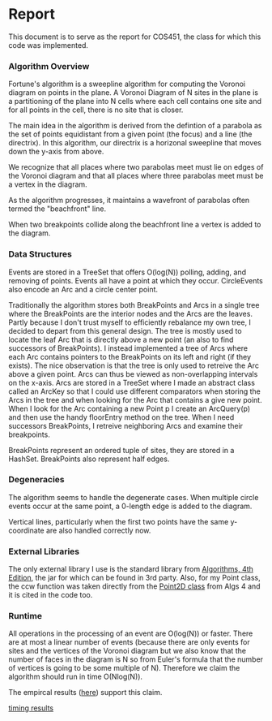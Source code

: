 # Report

This document is to serve as the report for COS451, the class for which this code was implemented.

### Algorithm Overview

Fortune's algorithm is a sweepline algorithm for computing the Voronoi diagram on points in the plane.
A Voronoi Diagram of N sites in the plane is a partitioning of the plane into N cells where each cell contains one site and for all points in the cell, there is no site that is closer.

The main idea in the algorithm is derived from the defintion of a parabola as the set of points equidistant from a given point (the focus) and a line (the directrix). 
In this algorithm, our directrix is a horizonal sweepline that moves down the y-axis from above.

We recognize that all places where two parabolas meet must lie on edges of the Voronoi diagram and that all places where three parabolas meet must be a vertex in the diagram.

As the algorithm progresses, it maintains a wavefront of parabolas often termed the "beachfront" line. 

When two breakpoints collide along the beachfront line a vertex is added to the diagram.

### Data Structures

Events are stored in a TreeSet that offers O(log(N)) polling, adding, and removing of points.
Events all have a point at which they occur. 
CircleEvents also encode an Arc and a circle center point.

Traditionally the algorithm stores both BreakPoints and Arcs in a single tree where the BreakPoints are the interior nodes and the Arcs are the leaves. 
Partly because I don't trust myself to efficiently rebalance my own tree, I decided to depart from this general design.
The tree is mostly used to locate the leaf Arc that is directly above a new point (an also to find successors of BreakPoints).
I instead implemented a tree of Arcs where each Arc contains pointers to the BreakPoints on its left and right (if they exists).
The nice observation is that the tree is only used to retreive the Arc above a given point.
Arcs can thus be viewed as non-overlapping intervals on the x-axis.
Arcs are stored in a TreeSet<ArcKey> where I made an abstract class called an ArcKey so that I could use different comparators when storing the Arcs in the tree and when looking for the Arc that contains a give new point.
When I look for the Arc containing a new Point p I create an ArcQuery(p) and then use the handy floorEntry method on the tree. 
When I need successors BreakPoints, I retreive neighboring Arcs and examine their breakpoints.

BreakPoints represent an ordered tuple of sites, they are stored in a HashSet.
BreakPoints also represent half edges.

### Degeneracies

The algorithm seems to handle the degenerate cases.
When multiple circle events occur at the same point, a 0-length edge is added to the diagram.

Vertical lines, particularly when the first two points have the same y-coordinate are also handled correctly now.

### External Libraries

The only external library I use is the standard library from [Algorithms, 4th Edition](http://algs4.cs.princeton.edu/home/), the jar for which can be found in 3rd party.
Also, for my Point class, the ccw function was taken directly from the [Point2D class](http://algs4.cs.princeton.edu/12oop/Point2D.java.htm) from Algs 4 and it is cited in the code too.

### Runtime

All operations in the processing of an event are O(log(N)) or faster.
There are at most a linear number of events (because there are only events for sites and the vertices of the Voronoi diagram but we also know that the number of faces in the diagram is N so from Euler's formula that the number of vertices is going to be some multiple of N).
Therefore we claim the algorithm should run in time O(Nlog(N)).

The empircal results ([here](/results.txt)) support this claim.

[timing results](results.txt)
